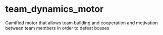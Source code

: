# team_dynamics_motor
Gamified motor that allows team building and cooperation and motivation between team members in order to defeat bosses
